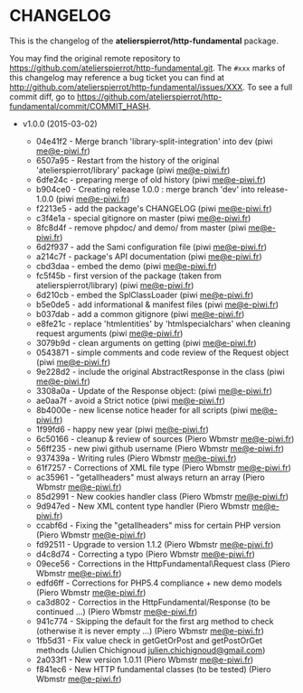 # CHANGELOG

This is the changelog of the **atelierspierrot/http-fundamental** package.

You may find the original remote repository to <https://github.com/atelierspierrot/http-fundamental.git>.
The `#xxx` marks of this changelog may reference a bug ticket you can find at 
<http://github.com/atelierspierrot/http-fundamental/issues/XXX>. To see a full commit diff, 
go to <https://github.com/atelierspierrot/http-fundamental/commit/COMMIT_HASH>.

* v1.0.0 (2015-03-02)

    * 04e41f2 - Merge branch 'library-split-integration' into dev (piwi <me@e-piwi.fr>)
    * 6507a95 - Restart from the history of the original 'atelierspierrot/library' package (piwi <me@e-piwi.fr>)
    * 6dfe24c - preparing merge of old history (piwi <me@e-piwi.fr>)
    * b904ce0 - Creating release 1.0.0 : merge branch 'dev' into release-1.0.0 (piwi <me@e-piwi.fr>)
    * f2213e5 - add the package's CHANGELOG (piwi <me@e-piwi.fr>)
    * c3f4e1a - special gitignore on master (piwi <me@e-piwi.fr>)
    * 8fc8d4f - remove phpdoc/ and demo/ from master (piwi <me@e-piwi.fr>)
    * 6d2f937 - add the Sami configuration file (piwi <me@e-piwi.fr>)
    * a214c7f - package's API documentation (piwi <me@e-piwi.fr>)
    * cbd3daa - embed the demo (piwi <me@e-piwi.fr>)
    * fc5f45b - first version of the package (taken from atelierspierrot/library) (piwi <me@e-piwi.fr>)
    * 6d210cb - embed the SplClassLoader (piwi <me@e-piwi.fr>)
    * b5e0de5 - add informational & manifest files (piwi <me@e-piwi.fr>)
    * b037dab - add a common gitignore (piwi <me@e-piwi.fr>)
    * e8fe21c - replace 'htmlentities' by 'htmlspecialchars' when cleaning request arguments (piwi <me@e-piwi.fr>)
    * 3079b9d - clean arguments on getting (piwi <me@e-piwi.fr>)
    * 0543871 - simple comments and code review of the Request object (piwi <me@e-piwi.fr>)
    * 9e228d2 - include the original AbstractResponse in the class (piwi <me@e-piwi.fr>)
    * 3308a0a - Update of the Response object: (piwi <me@e-piwi.fr>)
    * ae0aa7f - avoid a Strict notice (piwi <me@e-piwi.fr>)
    * 8b4000e - new license notice header for all scripts (piwi <me@e-piwi.fr>)
    * 1f99fd6 - happy new year (piwi <me@e-piwi.fr>)
    * 6c50166 - cleanup & review of sources (Piero Wbmstr <me@e-piwi.fr>)
    * 56ff235 - new piwi github username (Piero Wbmstr <me@e-piwi.fr>)
    * 937439a - Writing rules (Piero Wbmstr <me@e-piwi.fr>)
    * 61f7257 - Corrections of XML file type (Piero Wbmstr <me@e-piwi.fr>)
    * ac35961 - "getallheaders" must always return an array (Piero Wbmstr <me@e-piwi.fr>)
    * 85d2991 - New cookies handler class (Piero Wbmstr <me@e-piwi.fr>)
    * 9d947ed - New XML content type handler (Piero Wbmstr <me@e-piwi.fr>)
    * ccabf6d - Fixing the "getallheaders" miss for certain PHP version (Piero Wbmstr <me@e-piwi.fr>)
    * fd92511 - Upgrade to version 1.1.2 (Piero Wbmstr <me@e-piwi.fr>)
    * d4c8d74 - Correcting a typo (Piero Wbmstr <me@e-piwi.fr>)
    * 09ece56 - Corrections in the HttpFundamental\Request class (Piero Wbmstr <me@e-piwi.fr>)
    * edfd6ff - Corrections for PHP5.4 compliance + new demo models (Piero Wbmstr <me@e-piwi.fr>)
    * ca3d802 - Correctios in the HttpFundamental/Response (to be continued …) (Piero Wbmstr <me@e-piwi.fr>)
    * 941c774 - Skipping the default for the first arg method to check (otherwise it is never empty ...) (Piero Wbmstr <me@e-piwi.fr>)
    * 1fb5d31 - Fix value check in getGetOrPost and getPostOrGet methods (Julien Chichignoud <julien.chichignoud@gmail.com>)
    * 2a033f1 - New version 1.0.11 (Piero Wbmstr <me@e-piwi.fr>)
    * f841ec6 - New HTTP fundamental classes (to be tested) (Piero Wbmstr <me@e-piwi.fr>)
